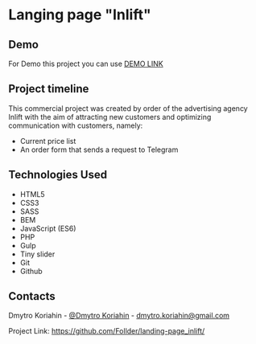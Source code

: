 # Langing page "Inlift"

## Demo
For Demo this project you can use [DEMO LINK](https://inlift.com.ua/)

## Project timeline

This commercial project was created by order of the advertising agency Inlift with the aim of attracting new customers and optimizing communication with customers, namely:
- Current price list
- An order form that sends a request to Telegram

## Technologies Used

- HTML5
- CSS3
- SASS
- BEM
- JavaScript (ES6)
- PHP
- Gulp
- Tiny slider
- Git
- Github

## Contacts

Dmytro Koriahin - [@Dmytro Koriahin](https://github.com/Follder) - [dmytro.koriahin@gmail.com](mailto:dmytro.koriahin@gmail.com)

Project Link: https://github.com/Follder/landing-page_inlift/
